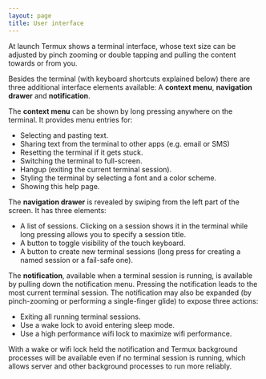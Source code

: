 ```yaml
---
layout: page
title: User interface
---
```


At launch Termux shows a terminal interface, whose text size can be adjusted by pinch zooming or double tapping and pulling the content towards or from you.

Besides the terminal (with keyboard shortcuts explained below) there are three additional interface elements available: A **context menu**, **navigation drawer** and **notification**.

The **context menu** can be shown by long pressing anywhere on the terminal. It provides menu entries for:

- Selecting and pasting text.
- Sharing text from the terminal to other apps (e.g. email or SMS)
- Resetting the terminal if it gets stuck.
- Switching the terminal to full-screen.
- Hangup (exiting the current terminal session).
- Styling the terminal by selecting a font and a color scheme.
- Showing this help page.

The **navigation drawer** is revealed by swiping from the left part of the screen. It has three elements:

- A list of sessions. Clicking on a session shows it in the terminal while long pressing allows you to specify a session title.
- A button to toggle visibility of the touch keyboard.
- A button to create new terminal sessions (long press for creating a named session or a fail-safe one).

The **notification**, available when a terminal session is running, is available by pulling down the notification menu. Pressing the notification leads to the most current terminal session. The notification may also be expanded (by pinch-zooming or performing a single-finger glide) to expose three actions:

- Exiting all running terminal sessions.
- Use a wake lock to avoid entering sleep mode.
- Use a high performance wifi lock to maximize wifi performance.

With a wake or wifi lock held the notification and Termux background processes will be available even if no terminal session is running, which allows server and other background processes to run more reliably.

